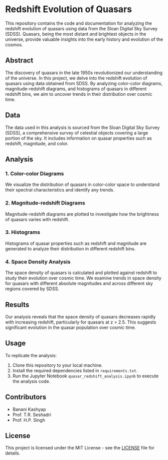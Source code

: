 # Redshift Evolution of Quasars

This repository contains the code and documentation for analyzing the redshift evolution of quasars using data from the Sloan Digital Sky Survey (SDSS). Quasars, being the most distant and brightest objects in the universe, provide valuable insights into the early history and evolution of the cosmos.

## Abstract

The discovery of quasars in the late 1950s revolutionized our understanding of the universe. In this project, we delve into the redshift evolution of quasars using data obtained from SDSS. By analyzing color-color diagrams, magnitude-redshift diagrams, and histograms of quasars in different redshift bins, we aim to uncover trends in their distribution over cosmic time.

## Data

The data used in this analysis is sourced from the Sloan Digital Sky Survey (SDSS), a comprehensive survey of celestial objects covering a large portion of the sky. It includes information on quasar properties such as redshift, magnitude, and color.

## Analysis

### 1. Color-color Diagrams
We visualize the distribution of quasars in color-color space to understand their spectral characteristics and identify any trends.

### 2. Magnitude-redshift Diagrams
Magnitude-redshift diagrams are plotted to investigate how the brightness of quasars varies with redshift.

### 3. Histograms
Histograms of quasar properties such as redshift and magnitude are generated to analyze their distribution in different redshift bins.

### 4. Space Density Analysis
The space density of quasars is calculated and plotted against redshift to study their evolution over cosmic time. We examine trends in space density for quasars with different absolute magnitudes and across different sky regions covered by SDSS.

## Results

Our analysis reveals that the space density of quasars decreases rapidly with increasing redshift, particularly for quasars at z > 2.5. This suggests significant evolution in the quasar population over cosmic time.

## Usage

To replicate the analysis:

1. Clone this repository to your local machine.
2. Install the required dependencies listed in `requirements.txt`.
3. Run the Jupyter Notebook `quasar_redshift_analysis.ipynb` to execute the analysis code.

## Contributors

- Banani Kashyap
- Prof. T.R. Seshadri
- Prof. H.P. Singh

## License

This project is licensed under the MIT License - see the [LICENSE](LICENSE) file for details.
